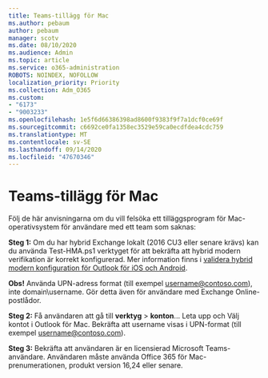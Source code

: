 ```yaml
---
title: Teams-tillägg för Mac
ms.author: pebaum
author: pebaum
manager: scotv
ms.date: 08/10/2020
ms.audience: Admin
ms.topic: article
ms.service: o365-administration
ROBOTS: NOINDEX, NOFOLLOW
localization_priority: Priority
ms.collection: Adm_O365
ms.custom:
- "6173"
- "9003233"
ms.openlocfilehash: 1e5f6d66386398ad8600f9383f9f7a1dcf0ce69f
ms.sourcegitcommit: c6692ce0fa1358ec3529e59ca0ecdfdea4cdc759
ms.translationtype: MT
ms.contentlocale: sv-SE
ms.lasthandoff: 09/14/2020
ms.locfileid: "47670346"
---
```

# <a name="teams-add-in-for-mac"></a>Teams-tillägg för Mac

Följ de här anvisningarna om du vill felsöka ett tilläggsprogram för Mac-operativsystem för användare med ett team som saknas:

**Steg 1:** Om du har hybrid Exchange lokalt (2016 CU3 eller senare krävs) kan du använda Test-HMA.ps1 verktyget för att bekräfta att hybrid modern verifikation är korrekt konfigurerad. Mer information finns i [validera hybrid modern konfiguration för Outlook för iOS och Android](https://aka.ms/AA980zq).  

**Obs!** Använda UPN-adress format (till exempel [username@contoso.com](mailto:username@contoso.com)), inte domain\username. Gör detta även för användare med Exchange Online-postlådor.

**Steg 2:** Få användaren att gå till **verktyg**  >  **konton**... Leta upp och Välj kontot i Outlook för Mac. Bekräfta att username visas i UPN-format (till exempel [username@contoso.com](mailto:username@contoso.com)).

**Steg 3:** Bekräfta att användaren är en licensierad Microsoft Teams-användare. Användaren måste använda Office 365 för Mac-prenumerationen, produkt version 16,24 eller senare.